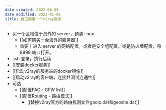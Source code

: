 ```yaml
---
date created: 2022-06-09
date modified: 2023-01-06
title: 自己部署一个v2ray服务
---
```

- 买一个区域位于海外的 server，预装 linux
	- [[如何购买一台海外的服务器]]
	- 重要！进入 server 的网络配置，或者是安全组配置，或是防火墙配置，将 8899 端口打开。
- ssh 登录，执行后续
- [[安装docker服务]]
- [[启动v2ray的服务端的docker镜像]]
- [[启动v2ray的客户端，连接并测试连通性]]
- 可选
	- [[配置PAC - GFW list]]
	- [[配置Routing - 路由模式]]
		- [[替换v2ray官方的路由规则文件geoip.dat和geosite.dat]]
